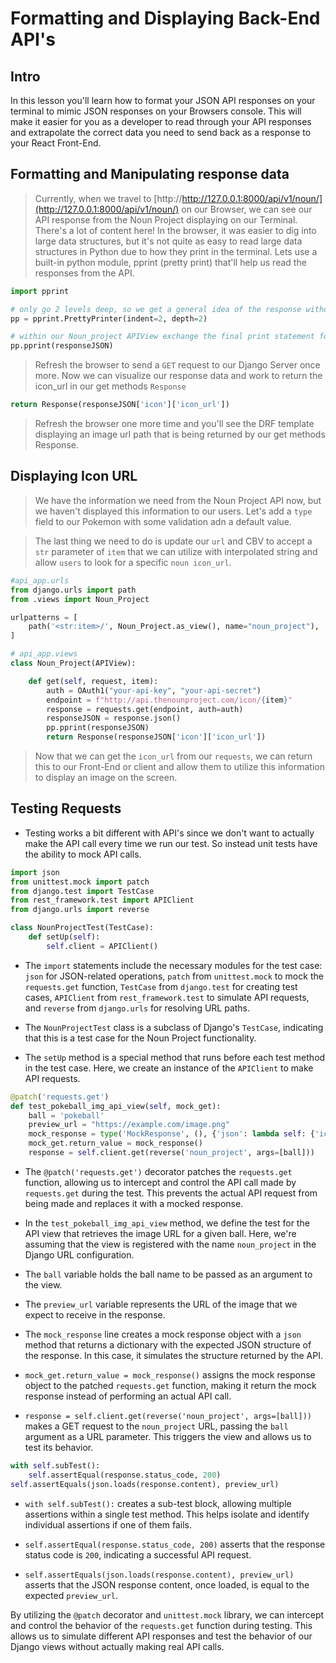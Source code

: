 # Formatting and Displaying Back-End API's

## Intro

In this lesson you'll learn how to format your JSON API responses on your terminal to mimic JSON responses on your Browsers console. This will make it easier for you as a developer to read through your API responses and extrapolate the correct data you need to send back as a response to your React Front-End.

## Formatting and Manipulating response data

> Currently, when we travel to [http://http://127.0.0.1:8000/api/v1/noun/](http://127.0.0.1:8000/api/v1/noun/) on our Browser, we can see our API response from the Noun Project displaying on our Terminal. There's a lot of content here! In the browser, it was easier to dig into large data structures, but it's not quite as easy to read large data structures in Python due to how they print in the terminal. Lets use a built-in python module, pprint (pretty print) that'll help us read the responses from the API.

```python
import pprint

# only go 2 levels deep, so we get a general idea of the response without having to look at the whole thing
pp = pprint.PrettyPrinter(indent=2, depth=2)

# within our Noun_project APIView exchange the final print statement for the following
pp.pprint(responseJSON)
```

> Refresh the browser to send a `GET` request to our Django Server once more. Now we can visualize our response data and work to return the icon_url in our get methods `Response`

```python
return Response(responseJSON['icon']['icon_url'])
```

> Refresh the browser one more time and you'll see the DRF template displaying an image url path that is being returned by our get methods Response.

## Displaying Icon URL

> We have the information we need from the Noun Project API now, but we haven't displayed this information to our users. Let's add a `type` field to our Pokemon with some validation adn a default value.

> The last thing we need to do is update our `url` and CBV to accept a `str` parameter of `item` that we can utilize with interpolated string and allow `users` to look for a specific `noun icon_url`.

```python
#api_app.urls
from django.urls import path
from .views import Noun_Project

urlpatterns = [
    path('<str:item>/', Noun_Project.as_view(), name="noun_project"),
]

# api_app.views
class Noun_Project(APIView):

    def get(self, request, item):
        auth = OAuth1("your-api-key", "your-api-secret") 
        endpoint = f"http://api.thenounproject.com/icon/{item}"
        response = requests.get(endpoint, auth=auth)
        responseJSON = response.json() 
        pp.pprint(responseJSON)
        return Response(responseJSON['icon']['icon_url'])

```

> Now that we can get the `icon_url` from our `requests`, we can return this to our Front-End or client and allow them to utilize this information to display an image on the screen.

## Testing Requests

- Testing works a bit different with API's since we don't want to actually make the API call every time we run our test. So instead unit tests have the ability to mock API calls.

```python
import json
from unittest.mock import patch
from django.test import TestCase
from rest_framework.test import APIClient
from django.urls import reverse

class NounProjectTest(TestCase):
    def setUp(self):
        self.client = APIClient()
```

- The `import` statements include the necessary modules for the test case: `json` for JSON-related operations, `patch` from `unittest.mock` to mock the `requests.get` function, `TestCase` from `django.test` for creating test cases, `APIClient` from `rest_framework.test` to simulate API requests, and `reverse` from `django.urls` for resolving URL paths.

- The `NounProjectTest` class is a subclass of Django's `TestCase`, indicating that this is a test case for the Noun Project functionality.

- The `setUp` method is a special method that runs before each test method in the test case. Here, we create an instance of the `APIClient` to make API requests.

```python
@patch('requests.get')
def test_pokeball_img_api_view(self, mock_get):
    ball = 'pokeball'
    preview_url = "https://example.com/image.png"
    mock_response = type('MockResponse', (), {'json': lambda self: {'icon': {'icon_url': preview_url}}})
    mock_get.return_value = mock_response()
    response = self.client.get(reverse('noun_project', args=[ball]))
```

- The `@patch('requests.get')` decorator patches the `requests.get` function, allowing us to intercept and control the API call made by `requests.get` during the test. This prevents the actual API request from being made and replaces it with a mocked response.

- In the `test_pokeball_img_api_view` method, we define the test for the API view that retrieves the image URL for a given ball. Here, we're assuming that the view is registered with the name `noun_project` in the Django URL configuration.

- The `ball` variable holds the ball name to be passed as an argument to the view.

- The `preview_url` variable represents the URL of the image that we expect to receive in the response.

- The `mock_response` line creates a mock response object with a `json` method that returns a dictionary with the expected JSON structure of the response. In this case, it simulates the structure returned by the API.

- `mock_get.return_value = mock_response()` assigns the mock response object to the patched `requests.get` function, making it return the mock response instead of performing an actual API call.

- `response = self.client.get(reverse('noun_project', args=[ball]))` makes a GET request to the `noun_project` URL, passing the `ball` argument as a URL parameter. This triggers the view and allows us to test its behavior.

```python
with self.subTest():
    self.assertEqual(response.status_code, 200)
self.assertEquals(json.loads(response.content), preview_url)
```

- `with self.subTest():` creates a sub-test block, allowing multiple assertions within a single test method. This helps isolate and identify individual assertions if one of them fails.

- `self.assertEqual(response.status_code, 200)` asserts that the response status code is `200`, indicating a successful API request.

- `self.assertEquals(json.loads(response.content), preview_url)` asserts that the JSON response content, once loaded, is equal to the expected `preview_url`.

By utilizing the `@patch` decorator and `unittest.mock` library, we can intercept and control the behavior of the `requests.get` function during testing. This allows us to simulate different API responses and test the behavior of our Django views without actually making real API calls.